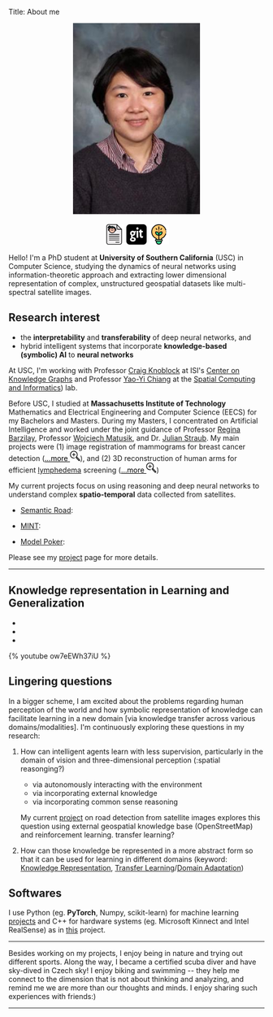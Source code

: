 Title: About me

<div align="center"> 
    <img src="/images/profile.jpg" alt="profile" width="250"/>
</div>
<br>
<div align="center">
    <a href="/docs/hjsong_cv.pdf"><img src="/images/cv1.svg" alt="cv" width="40"/></a>
    <a href="https://github.com/cocoaaa"><img src="/images/github.svg" alt="@cocoaaa" width="40"/></a>
    <a href="/pages/projects.html"><img src="/images/lightbulb3.svg" alt="projects" width="40"/></a>
</div>


Hello!  I'm a PhD student at **University of Southern California** (USC) 
in Computer Science, studying the dynamics of neural networks using information-theoretic approach and extracting lower dimensional
representation of complex, unstructured geospatial datasets like multi-spectral satellite images.

## Research interest
- the **interpretability** and **transferability** of deep neural networks, and
- hybrid intelligent systems that incorporate **knowledge-based 
(symbolic) AI** to **neural networks**

At USC, I'm working with Professor [Craig Knoblock](http://usc-isi-i2.github.io/knoblock/) 
at ISI's [Center on Knowledge Graphs](http://usc-isi-i2.github.io/home/) and
Professor [Yao-Yi Chiang](https://yaoyichi.github.io/) at the [Spatial Computing and Informatics](http://spatial-computing.github.io/)) lab.


Before USC, I studied at **Massachusetts Institute of Technology** Mathematics and Electrical Engineering and Computer Science (EECS)
for my Bachelors and Masters.
During my Masters, I concentrated on Artificial Intelligence and worked under the joint 
guidance of Professor [Regina Barzilay](https://people.csail.mit.edu/regina/), 
Professor [Wojciech Matusik](http://people.csail.mit.edu/wojciech/), and Dr. 
[Julian Straub](http://people.csail.mit.edu/jstraub/). My main projects were 
(1) image registration of mammograms for breast cancer detection (<a href='/pages/projects.html' style="color:black">...more <img src="/images/more1.svg" alt="project" width="20"/></a>), 
and (2) 3D reconstruction of human arms for efficient [lymphedema](https://mayocl.in/2S5khTZ) screening
(<a href='/pages/projects.html' style="color:black">...more <img src="/images/more1.svg" alt="project" width="20"/></a>)


<!--
- Build a camera system using 8 RGBD sensors (eg. Intel RealSense)
- Reconstruct 3D models of human arms from RGBD images
- Non-rigid registration of mammogram images using optical flow algorithms
-->

My current projects focus on using reasoning and deep neural networks to understand 
complex **spatio-temporal** data collected from satellites. 

- [Semantic Road](): 
- [MINT](): 
 
- [Model Poker]():


Please see my [project](/pages/projects.html) page for more details. 


---
## Knowledge representation in Learning and Generalization

- 
- 
- 

{% youtube ow7eEWh37iU %}

## Lingering questions

In a bigger scheme, I am excited about the problems regarding human perception of 
the world and how symbolic representation of knowledge can facilitate learning 
in a new domain [via knowledge transfer across various domains/modalities].  I'm 
continuously exploring these questions in my research:

1. How can intelligent agents learn with less supervision, particularly in the domain of 
vision and three-dimensional perception (<todo>:spatial reasonging?)
    - via autonomously interacting with the environment
    - via incorporating external knowledge 
    - via incorporating common sense reasoning
    
    My current [project](#semantic_road_project) on road detection from satellite images explores 
this question using external geospatial knowledge base (OpenStreetMap) and reinforcement
learning. <todo> transfer learning? 

2. How can those knowledge be represented in a more abstract form so that it can be used for 
learning in different domains 
(keyword: [Knowledge Representation](#), [Transfer Learning](#)/[Domain Adaptation](#))



##  Softwares
 
I use Python (eg. **PyTorch**, Numpy, scikit-learn) for machine learning
[projects](#) and C++ for hardware systems (eg. Microsoft Kinnect and Intel RealSense)
as in [this](#) project. 

---
Besides working on my projects, I enjoy being in nature and trying out different sports. 
Along the way, I became a certified scuba diver and have sky-dived in Czech sky! 
I enjoy biking and swimming -- they help me connect to the dimension that 
is not about thinking and analyzing, and remind me we are more than our 
thoughts and minds. I enjoy sharing such experiences with friends:)
 
 
 
 ---
 

<!--


{% img ../images/profile.jpg %}  
<div align="center"> 
    <img src="/images/profile.jpg" alt="profile" width="250"/>
    <ul>
      <li><a href="/docs/hjsong_cv.pdf"><img src="/images/cv1.svg" alt="cv" width="50"/><a></li>
      <li><a href="https://github.com/cocoaaa"><img src="/images/github.svg" alt="@cocoaaa" width="50" /><a></li>
      <li><a href="/pages/projects.html"><img src="/images/lightbulb3.svg" alt="projects" width="50"/><a></li>
    </ul>
</div>



    <a href="/docs/hjsong_cv.pdf"><img src="/images/cv1.svg" alt="cv" width="50"/><a>
    <a href="https://github.com/cocoaaa"><img src="/images/github.svg" alt="@cocoaaa" width="50" /><a>
    <a href="/pages/projects.html"><img src="/images/rocket1.svg" alt="projects" width="50"/><a>
    <a href="/pages/projects.html"><img src="/images/rocket2.svg" alt="projects" width="50"/><a>
    <a href="/pages/projects.html"><img src="/images/lightbulb1.svg" alt="projects" width="50"/><a>
    <a href="/pages/projects.html"><img src="/images/lightbulb2.svg" alt="projects" width="50"/><a>
    <a href="/pages/projects.html"><img src="/images/lightbulb3.svg" alt="projects" width="50"/><a>
 
 we can use our understandings of the world to develop intelligent systems 
that can interactive with the dynamic environments as we, humans, do. 



I am interested in combining the geometric 
understandings with the semanic interpretations of a scene as the first step towards this goal. 
 





---
Previously, I worked in image registration (aka. Optical Flow) and three-dimensional perception computer vision and 
how human intelligence can efficiently learn via interaction with the
environments as well as ho
interaction and intelligent systems that what we call 'intelligence' is, particularly in the domain of 
vision, perception and knowledge representation.  One way to study it is via reverse-engineer 
artificial systems that can computer vision and three-dimensional perception.

Understanding of the functional and causal relations between objects in a visual scene
Holistic scene interpretation by combining the semantic and geometric knowledge about 
2D images and 3D data (such as RGB-D) 

Recognition: What makes us recognize an object 
as what it is (e.g. a bird as a bird, a bull as a bull)? What is the necessary and 
sufficient representation of an object for human recognition? This question has been 
lingering on my mind ever since I saw a video of Picasso at work:

---
  I'm a machine learning researcher studying how intelligence can be 
computationally modeled and used to solve challenging social and 
environmental problems.  
 
the potential synergy between symbolic AI and deep learning 
incorporating knowledge and reasoning-based artificial intelligence to current 
deep learning approaches. 
reasoning.  I'm interested in bridging the how human intelligence can be
computationally modelled and MIT EECS (concentration: AI) pursuing a Masters in Engineering under the joint supervision of Professor Regina Barzilay, Professor Wojciech Matusik, and a Ph.D candidate, Julian Straub. Before my Masters, I studied Mathematics and EECS at MIT for my undergraduate studies.

I'm curious about what we call 'intelligence', especially in the domain of computer vision and three-dimensional perception.

Understanding of the functional and causal relations between objects in a visual scene
Holistic scene interpretation by combining the semantical and geometric information from 2D images and 3D data (such as RGB-D)
Recognition: What makes us recognize an object as what it is (e.g. a bird as a bird, a bull as a bull)? What is	the necessary and sufficient representation of an object for human recognition? This question has been lingering on my mind ever since I saw a video of Picasso at work:

-->